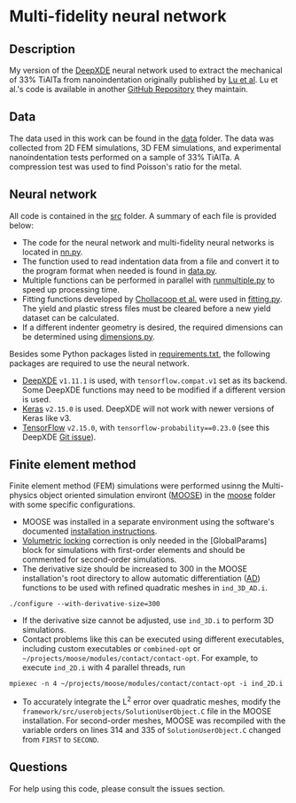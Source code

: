 # Multi-fidelity neural network

## Description
My version of the [DeepXDE](https://doi.org/10.1137/19M1274067) neural network used to extract the mechanical of 33% TiAlTa from nanoindentation originally published by [Lu et al](https://doi.org/10.1073/pnas.1922210117). Lu et al.'s code is available in another [GitHub Repository](https://github.com/lululxvi/deep-learning-for-indentation) they maintain.

## Data
The data used in this work can be found in the [data](data) folder. The data was collected from 2D FEM simulations, 3D FEM simulations, and experimental nanoindentation tests performed on a sample of 33% TiAlTa. A compression test was used to find Poisson's ratio for the metal.

## Neural network
All code is contained in the [src](src) folder. A summary of each file is provided below:
- The code for the neural network and multi-fidelity neural networks is located in [nn.py](src/nn.py).
- The function used to read indentation data from a file and convert it to the program format when needed is found in [data.py](src/data.py).
- Multiple functions can be performed in parallel with [runmultiple.py](src/runmultiple.py) to speed up processing time.
- Fitting functions developed by [Chollacoop et al.](https://doi.org/10.1016/S1359-6454(03)00186-1) were used in [fitting.py](src/fitting.py). The yield and plastic stress files must be cleared before a new yield dataset can be calculated.
- If a different indenter geometry is desired, the required dimensions can be determined using [dimensions.py](src/dimensions.py).

Besides some Python packages listed in [requirements.txt](src/requirements.txt), the following packages are required to use the neural network.
- [DeepXDE](https://github.com/lululxvi/deepxde) `v1.11.1` is used, with `tensorflow.compat.v1` set as its backend. Some DeepXDE functions may need to be modified if a different version is used.
- [Keras](https://keras.io/) `v2.15.0` is used. DeepXDE will not work with newer versions of Keras like v3.
- [TensorFlow](https://www.tensorflow.org/) `v2.15.0`, with `tensorflow-probability==0.23.0` (see this DeepXDE [Git issue](https://github.com/lululxvi/deepxde/issues/1682)).

## Finite element method
Finite element method (FEM) simulations were performed usinng the Multi-physics object oriented simulation environt ([MOOSE](https://mooseframework.inl.gov/)) in the [moose](moose) folder with some specific configurations.
- MOOSE was installed in a separate environment using the software's documented [installation instructions](https://mooseframework.inl.gov/releases/moose/2021-09-15/getting_started/installation/). 
- [Volumetric locking](https://mooseframework.inl.gov/modules/solid_mechanics/VolumetricLocking.html) correction is only needed in the \[GlobalParams\] block for simulations with first-order elements and should be commented for second-order simulations.
- The derivative size should be increased to 300 in the MOOSE installation's root directory to allow automatic differentiation ([AD](https://mooseframework.inl.gov/automatic_differentiation/)) functions to be used with refined quadratic meshes in `ind_3D_AD.i`.
```
./configure --with-derivative-size=300
```
- If the derivative size cannot be adjusted, use `ind_3D.i` to perform 3D simulations. 
- Contact problems like this can be executed using different executables, including custom executables or `combined-opt` or `~/projects/moose/modules/contact/contact-opt`. For example, to execute `ind_2D.i` with 4 parallel threads, run
```
mpiexec -n 4 ~/projects/moose/modules/contact/contact-opt -i ind_2D.i
```
- To accurately integrate the $`\text{L}^2`$ error over quadratic meshes, modify the `framework/src/userobjects/SolutionUserObject.C` file in the MOOSE installation. For second-order meshes, MOOSE was recompiled with the variable orders on lines 314 and 335 of `SolutionUserObject.C` changed from `FIRST` to `SECOND`.

## Questions
For help using this code, please consult the issues section.